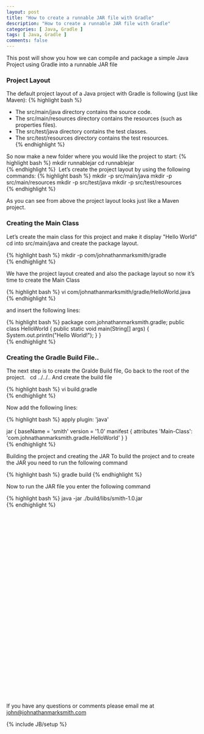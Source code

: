 ```yaml
---
layout: post
title: "How to create a runnable JAR file with Gradle"
description: "How to create a runnable JAR file with Gradle"
categories: [ Java, Gradle ]
tags: [ Java, Gradle ]
comments: false
---
```


This post will show you how we can compile and package a simple Java Project using Gradle into a runnable JAR file

### Project Layout  

The default project layout of a Java project with Gradle is following (just like Maven): 
{% highlight bash %}
- The src/main/java directory contains the source code.
- The src/main/resources directory contains the resources (such as properties files).
- The src/test/java directory contains the test classes.
- The src/test/resources directory contains the test resources.  
{% endhighlight %}

So now make a new folder where you would like the project to start:
{% highlight bash %}
mkdir runnablejar
cd runnablejar  
{% endhighlight %}
 Let’s create the project layout by using the following commands:
{% highlight bash %}
mkdir -p src/main/java
mkdir -p src/main/resources
mkdir -p src/test/java
mkdir -p src/test/resources  
{% endhighlight %}

As you can see from above the project layout looks just like a Maven project. 

### Creating the Main Class  

Let’s create the main class for this project and make it display "Hello World" 
cd into src/main/java and create the package layout. 

{% highlight bash %}
mkdir -p com/johnathanmarksmith/gradle  
{% endhighlight %}


We have the project layout created and also the package layout so now it’s time to create the Main Class 

{% highlight bash %}
vi com/johnathanmarksmith/gradle/HelloWorld.java  
{% endhighlight %}

 and insert the following lines:
 
 {% highlight bash %}
package com.johnathanmarksmith.gradle;
public class HelloWorld
{
    public static void main(String[] args) 
    { 
        System.out.println("Hello World!"); 
    } 
}   
{% endhighlight %}

### Creating the Gradle Build File..  

The next step is to create the Gralde Build file, Go back to the root of the project.   cd ../../.. And create the build file 

{% highlight bash %}
vi build.gradle   
{% endhighlight %}

Now add the following lines:

{% highlight bash %}
 apply plugin: 'java' 
 
 jar { 
        baseName = 'smith' 
        version = '1.0' 
        manifest { 
                     attributes 'Main-Class': 'com.johnathanmarksmith.gradle.HelloWorld' } 
     }    
{% endhighlight %}

Building the project and creating the JAR 
To build the project and to create the JAR you need to run the following command

{% highlight bash %}
gradle build
{% endhighlight %}

Now to run the JAR file you enter the following command

{% highlight bash %}
java -jar ./build/libs/smith-1.0.jar   
{% endhighlight %}



<object width="640" height="480"><param name="movie" value="//www.youtube.com/v/p3acEuRzyJA?hl=en_US&amp;version=3"></param><param name="allowFullScreen" value="true"></param><param name="allowscriptaccess" value="always"></param><embed src="//www.youtube.com/v/p3acEuRzyJA?hl=en_US&amp;version=3" type="application/x-shockwave-flash" width="640" height="480" allowscriptaccess="always" allowfullscreen="true"></embed></object>


If you have any questions or comments please email me at <a href="mailto:john@johnathanmarksmith.com">john@johnathanmarksmith.com</a>

{% include JB/setup %}
